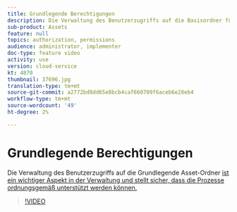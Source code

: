 ```yaml
---
title: Grundlegende Berechtigungen
description: Die Verwaltung des Benutzerzugriffs auf die Basisordner für Assets ist ein wichtiger Aspekt der Verwaltung und stellt sicher, dass die Prozesse ordnungsgemäß unterstützt werden können.
sub-product: Assets
feature: null
topics: authorization, permissions
audience: administrator, implementer
doc-type: feature video
activity: use
version: cloud-service
kt: 4870
thumbnail: 37696.jpg
translation-type: tm+mt
source-git-commit: a2772bd8dd65e8bcb4caf660709f6aceb6e28eb4
workflow-type: tm+mt
source-wordcount: '49'
ht-degree: 2%

---
```



# Grundlegende Berechtigungen

Die Verwaltung des Benutzerzugriffs auf die Grundlegende Asset-Ordner [ist ein wichtiger Aspekt in der Verwaltung und stellt sicher, dass die Prozesse ordnungsgemäß unterstützt werden können.](./baseline-folders.md)

>[!VIDEO](https://video.tv.adobe.com/v/37696/?quality=12&learn=on&hidetitle=true)
